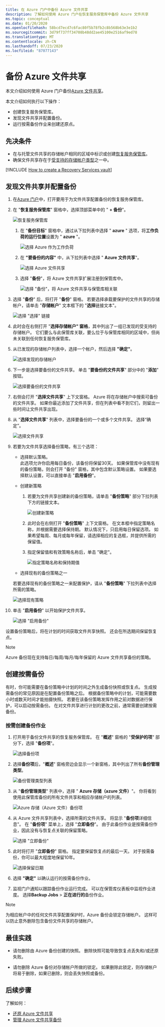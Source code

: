 ```yaml
---
title: 在 Azure 门户中备份 Azure 文件共享
description: 了解如何使用 Azure 门户在恢复服务保管库中备份 Azure 文件共享
ms.topic: conceptual
ms.date: 01/20/2020
ms.openlocfilehash: 58bcd7ecd7c6fac80f5b78fb2c8b568b63e3e1b2
ms.sourcegitcommit: 3d79f737ff34708b48dd2ae45100e2516af9ed78
ms.translationtype: MT
ms.contentlocale: zh-CN
ms.lasthandoff: 07/23/2020
ms.locfileid: "87077143"
---
```

# <a name="back-up-azure-file-shares"></a>备份 Azure 文件共享

本文介绍如何使用 Azure 门户备份[Azure 文件共享](../storage/files/storage-files-introduction.md)。

本文介绍如何执行以下操作：

* 创建恢复服务保管库。
* 发现文件共享并配置备份。
* 运行按需备份作业来创建还原点。

## <a name="prerequisites"></a>先决条件

* 在与托管文件共享的存储帐户相同的区域中标识或创建[恢复服务保管库](#create-a-recovery-services-vault)。
* 确保文件共享存在于[受支持的存储帐户类型](azure-file-share-support-matrix.md)之一中。

[!INCLUDE [How to create a Recovery Services vault](../../includes/backup-create-rs-vault.md)]

## <a name="discover-file-shares-and-configure-backup"></a>发现文件共享并配置备份

1. 在[Azure 门户](https://portal.azure.com/)中，打开要用于为文件共享配置备份的恢复服务保管库。

1. 在 "**恢复服务保管库**" 窗格中，选择顶部菜单中的 " **+ 备份**"。

   ![恢复服务保管库](./media/backup-afs/recovery-services-vault.png)

    1. 在 "**备份目标**" 窗格中，通过从下拉列表中选择 " **azure** " 选项，将**工作负荷的运行位置**设置为 " **azure** "。

          ![选择 Azure 作为工作负荷](./media/backup-afs/backup-goal.png)

    2. 在 **"要备份的内容"** 中，从下拉列表中选择 " **Azure 文件共享**"。

          ![选择 Azure 文件共享](./media/backup-afs/select-azure-file-share.png)

    3. 选择 "**备份**"，将 Azure 文件共享扩展注册到保管库中。

          ![选择 "备份"，将 Azure 文件共享与保管库相关联](./media/backup-afs/register-extension.png)

1. 选择 "**备份**" 后，将打开 "**备份**" 窗格。 若要选择承载要保护的文件共享的存储帐户，请单击 "**存储帐户**" 文本框下的 "**选择**链接文本"。

   ![选择 "选择" 链接](./media/backup-afs/choose-select-link.png)

1. 此时会在右侧打开 "**选择存储帐户" 窗格**，其中列出了一组已发现的受支持的存储帐户。 它们要么与此保管库关联，要么位于与保管库相同的区域中，但尚未关联到任何恢复服务保管库。

1. 从已发现的存储帐户列表中，选择一个帐户，然后选择 **"确定"**。

   ![选择发现的存储帐户](./media/backup-afs/select-discovered-storage-account.png)

1. 下一步是选择要备份的文件共享。 单击 "**要备份的文件共享**" 部分中的 "**添加**" 按钮。

   ![选择要备份的文件共享](./media/backup-afs/select-file-shares-to-back-up.png)

1. 右侧会打开 "**选择文件共享**" 上下文窗格。 Azure 将在存储帐户中搜索可备份的文件共享。 如果你最近添加了文件共享，但在列表中看不到它们，则留出一些时间让文件共享出现。

1. 从 "**选择文件共享**" 列表中，选择要备份的一个或多个文件共享。 选择“确定”。

   ![选择文件共享](./media/backup-afs/select-file-shares.png)

1. 若要为文件共享选择备份策略，有三个选项：

   * 选择默认策略。<br>
   此选项允许你启用每日备份，该备份将保留30天。 如果保管库中没有现有的备份策略，则会打开 "备份" 窗格，其中包含默认策略设置。 如果要选择默认设置，可以直接单击 "**启用备份**"。

   * 创建新策略 <br>

      1. 若要为文件共享创建新的备份策略，请单击 "**备份策略**" 部分下拉列表下方的链接文本。<br>

         ![创建新策略](./media/backup-afs/create-new-policy.png)

      1. 此时会在右侧打开 "**备份策略**" 上下文窗格。 在文本框中指定策略名称，并根据需要选择保持期。 默认情况下，只启用每日保留选项。 如果希望每周、每月或每年保留，请选择相应的复选框，并提供所需的保留值。

      1. 指定保留值和有效策略名称后，单击 "确定"。<br>

         ![指定策略名称和保持期值](./media/backup-afs/policy-name.png)

   * 选择现有的备份策略之一 <br>

   若要选择现有的备份策略之一来配置保护，请从 "**备份策略**" 下拉列表中选择所需的策略。<br>

   ![选择现有策略](./media/backup-afs/choose-existing-policy.png)

1. 单击 "**启用备份**" 以开始保护文件共享。

   ![选择 "启用备份"](./media/backup-afs/enable-backup.png)

设置备份策略后，将在计划的时间获取文件共享快照。 还会在所选期间保留恢复点。

>[!NOTE]
>Azure 备份现在支持每日/每周/每月/每年保留的 Azure 文件共享备份的策略。

## <a name="create-an-on-demand-backup"></a>创建按需备份

有时，你可能需要在备份策略中计划的时间之外生成备份快照或恢复点。 生成按需备份的常见原因是在配置备份策略之后。 根据备份策略中的计划，可能需要数小时或数天时间才能拍摄快照。 若要在该备份策略发挥作用之前对数据进行保护，可以启动按需备份。 在对文件共享进行计划的更改之前，通常需要创建按需备份。

### <a name="create-a-backup-job-on-demand"></a>按需创建备份作业

1. 打开用于备份文件共享的恢复服务保管库。 在 "**概述**" 窗格的 "**受保护的项**" 部分下，选择 "**备份项**"。

   ![选择备份项](./media/backup-afs/backup-items.png)

1. 选择**备份项**后，"**概述**" 窗格旁边会显示一个新窗格，其中列出了所有**备份管理类型**。

   ![备份管理类型列表](./media/backup-afs/backup-management-types.png)

1. 从 "**备份管理类型**" 列表中，选择 " **Azure 存储（azure 文件）**"。 你将看到使用此保管库备份的所有文件共享和相应存储帐户的列表。

   ![Azure 存储（Azure 文件）备份项](./media/backup-afs/azure-files-backup-items.png)

1. 从 Azure 文件共享列表中，选择所需的文件共享。 将显示 "**备份项**详细信息"。 在 "**备份项**" 菜单上，选择 "**立即备份**"。 由于此备份作业是按需备份作业，因此没有与恢复点关联的保留策略。

   ![选择 "立即备份"](./media/backup-afs/backup-now.png)

1. 此时将打开 "**立即备份**" 窗格。 指定要保留恢复点的最后一天。 对于按需备份，你可以最大程度地保留10年。

   ![选择保留日期](./media/backup-afs/retention-date.png)

1. 选择 **"确定"** 以确认运行的按需备份作业。

1. 监视门户通知以跟踪备份作业运行完成。 可以在保管库仪表板中监视作业进度。 选择**Backup Jobs**  >  **正在进行的**备份作业。

>[!NOTE]
>为相应帐户中的任何文件共享配置保护时，Azure 备份会锁定存储帐户。 这样可以防止意外删除包含备份文件共享的存储帐户。

## <a name="best-practices"></a>最佳实践

* 请勿删除由 Azure 备份创建的快照。 删除快照可能导致恢复点丢失和/或还原失败。

* 请勿删除 Azure 备份对存储帐户所做的锁定。 如果删除此锁定，则存储帐户将易于删除，如果已删除，则会丢失快照或备份。

## <a name="next-steps"></a>后续步骤

了解如何：

* [还原 Azure 文件共享](restore-afs.md)
* [管理 Azure 文件共享备份](manage-afs-backup.md)
